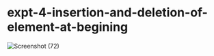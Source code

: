 # expt-4-insertion-and-deletion-of-element-at-begining
![Screenshot (72)](https://github.com/DikshaMeena03/expt-4-insertion-and-deletion-of-element-at-begining/assets/148327414/0ab07cd8-475c-4833-ab25-01c4cb98451f)
